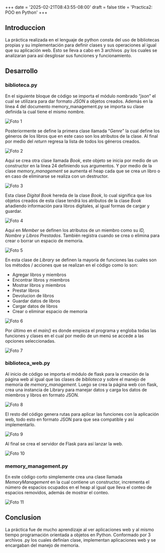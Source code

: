 +++
date = '2025-02-21T08:43:55-08:00'
draft = false
title = 'Practica2: POO en Python'
+++

## Introduccion 

La práctica realizada en el lenguaje de python consta del uso de bibliotecas propias y su implementación para definir clases y sus operaciones al igual que su aplicación web. Esto se lleva a cabo en 3 archivos .py los cuales se analizaran para así desglosar sus funciones y funcionamiento.

## Desarrollo

### biblioteca.py

En el siguiente bloque de código se importa el módulo nombrado “*json*” el cual se utilizara para dar formato *JSON* a objetos creados. Además en la línea 4 del documento memory_management.py se importa su clase definida la cual tiene el mismo nombre.

![Foto 1](/images/p2_png1.png)

Posteriormente se define la primera clase llamada “*Genre*” la cual define los géneros de los libros que en este caso son los atributos de la clase. Al final por medio del *return* regresa la lista de todos los géneros creados.

![Foto 2](/images/p2_png2.png)

Aquí se crea otra clase llamada *Book*, este objeto se inicia por medio de un constructor en la línea 24 definiendo sus argumentos. Y por medio de la clase *memory_management* se aumenta el heap cada que se crea un libro o en caso de eliminarse se realiza con un destructor.  

![Foto 3](/images/p2_png3.png)

Esta clase *Digital Book* hereda de la clase *Book*, lo cual significa que los objetos creados de esta clase tendrá los atributos de la clase *Book* añadiendo información para libros digitales, al igual formas de cargar y guardar.

![Foto 4](/images/p2_png4.png)

Aquí en *Member* se definen los atributos de un miembro como su *ID, Nombre y Libros Prestados*. También registra cuando se crea o elimina para crear o borrar un espacio de memoria.

![Foto 5](/images/p2_png5.png)

En esta clase de *Library* se definen la mayoría de funciones las cuales son los métodos / acciones que se realizan en el código como lo son:
* Agregar libros y miembros
* Encontrar libros y miembros
* Mostrar libros y miembros
* Prestar libros
* Devolucion de libros
* Guardar datos de libros
* Cargar datos de libros
* Crear o eliminar espacio de memoria

![Foto 6](/images/p2_png6.png)

Por último en el *main()* es donde empieza el programa y engloba todas las funciones y clases en el cual por medio de un menú se accede a las opciones seleccionadas.

![Foto 7](/images/p2_png7.png)

### biblioteca_web.py

Al inicio de código se importa el módulo de flask para la creación de la página web al igual que las clases de *biblioteca* y sobre el manejo de memoria de *memory_management*. Luego se crea la página web con flask, crea una instancia de Library para manejar datos y carga los datos de miembros y libros en formato JSON.

![Foto 8](/images/p2_png8.png)

El resto del código genera rutas para aplicar las funciones con la aplicación web, todo esto en formato JSON para que sea compatible y así implementarlo.

![Foto 9](/images/p2_png9.png)

Al final se crea el servidor de Flask para así lanzar la web.

![Foto 10](/images/p2_png10.png)

### memory_management.py

En este código corto simplemente crea una clase llamada *MemoryManagement* en la cual contiene un constructor, incrementa el número de espacios ocupados en el heap al igual que lleva el conteo de espacios removidos, además de mostrar el conteo.


![Foto 11](/images/p2_png11.png)

## Conclusion

La práctica fue de mucho aprendizaje al ver aplicaciones web y al mismo tiempo programación orientada a objetos en Python. Conformado por 3 archivos .py los cuales definían clase, implementan aplicaciones web y se encargaban del manejo de memoria.

